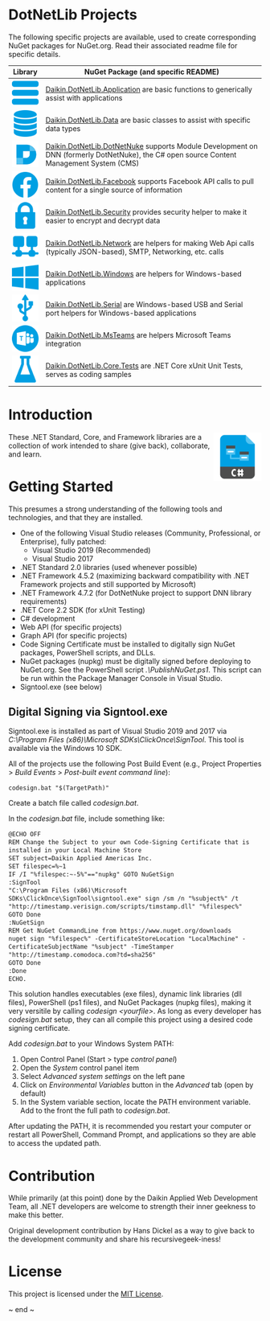 # DotNetLib Projects
The following specific projects are available, used to create corresponding NuGet packages for NuGet.org.  Read their associated readme file for specific details.

| Library                                                                           | NuGet Package (and specific README)                                                                                                                                                            |
|-----------------------------------------------------------------------------------|------------------------------------------------------------------------------------------------------------------------------------------------------------------------------------------------|
|<img src="Daikin.DotNetLib.Application/Images/application.png" width="64"/> | [Daikin.DotNetLib.Application](Daikin.DotNetLib.Application/README.md) are basic functions to generically assist with applications                                               |
|<img src="Daikin.DotNetLib.Data/Images/data.png" width="64"/>               | [Daikin.DotNetLib.Data](Daikin.DotNetLib.Data/README.md) are basic classes to assist with specific data types                                                                    |
|<img src="Daikin.DotNetLib.DotNetNuke/Images/dotnetnuke.png" width="64"/>   | [Daikin.DotNetLib.DotNetNuke](Daikin.DotNetLib.DotNetNuke/README.md) supports Module Development on DNN (formerly DotNetNuke), the C# open source Content Management System (CMS)|
|<img src="Daikin.DotNetLib.Facebook/Images/facebook.png" width="64"/>       | [Daikin.DotNetLib.Facebook](Daikin.DotNetLib.Facebook/README.md) supports Facebook API calls to pull content for a single source of information                                  |
|<img src="Daikin.DotNetLib.Security/Images/security.png" width="64"/>       | [Daikin.DotNetLib.Security](Daikin.DotNetLib.Security/README.md) provides security helper to make it easier to encrypt and decrypt data                                          |
|<img src="Daikin.DotNetLib.Network/Images/network.png" width="64"/>         | [Daikin.DotNetLib.Network](Daikin.DotNetLib.Network/README.md) are helpers for making Web Api calls (typically JSON-based), SMTP, Networking, etc. calls                         |
|<img src="Daikin.DotNetLib.Windows/Images/windows.png" width="64"/>         | [Daikin.DotNetLib.Windows](Daikin.DotNetLib.Windows/README.md) are helpers for Windows-based applications                                                                        |
|<img src="Daikin.DotNetLib.Serial/Images/serial.png" width="64"/>           | [Daikin.DotNetLib.Serial](Daikin.DotNetLib.Serial/README.md) are Windows-based USB and Serial port helpers for Windows-based applications                                        |
|<img src="Daikin.DotNetLib.MsTeams/Images/teams.png" width="64"/>           | [Daikin.DotNetLib.MsTeams](Daikin.DotNetLib.MsTeams/README.md) are helpers Microsoft Teams integration                                                                           |
|<img src="Daikin.DotNetLib.Core.Tests/Images/debugging.png" width="64"/>    | [Daikin.DotNetLib.Core.Tests](Daikin.DotNetLib.Core.Tests/README.md) are .NET Core xUnit Unit Tests, serves as coding samples                                                    |

# Introduction
<img src="Images/DotNetLib.png" width="96" align="right" alt="DotNetLib Logo"/>
These .NET Standard, Core, and Framework libraries are a collection of work intended to share (give back), collaborate, and learn.

# Getting Started
This presumes a strong understanding of the following tools and technologies, and that they are installed.

- One of the following Visual Studio releases (Community, Professional, or Enterprise), fully patched:
	- Visual Studio 2019 (Recommended)
	- Visual Studio 2017
- .NET Standard 2.0 libraries (used whenever possible)
- .NET Framework 4.5.2 (maximizing backward compatibility with .NET Framework projects and still supported by Microsoft)
- .NET Framework 4.7.2 (for DotNetNuke project to support DNN library requirements)
- .NET Core 2.2 SDK (for xUnit Testing)
- C# development
- Web API (for specific projects)
- Graph API (for specific projects)
- Code Signing Certificate must be installed to digitally sign NuGet packages, PowerShell scripts, and DLLs.
- NuGet packages (nupkg) must be digitally signed before deploying to NuGet.org.  See the PowerShell script *.\PublishNuGet.ps1*.  This script can be run within the Package Manager Console in Visual Studio.
- Signtool.exe (see below)

## Digital Signing via Signtool.exe
Signtool.exe is installed as part of Visual Studio 2019 and 2017 via *C:\Program Files (x86)\Microsoft SDKs\ClickOnce\SignTool*.  This tool is available via the Windows 10 SDK.

All of the projects use the following Post Build Event (e.g., Project Properties > *Build Events* > *Post-built event command line*):

	codesign.bat "$(TargetPath)"

Create a batch file called *codesign.bat*.  

In the *codesign.bat* file, include something like:

	@ECHO OFF
	REM Change the Subject to your own Code-Signing Certificate that is installed in your Local Machine Store
	SET subject=Daikin Applied Americas Inc.
	SET filespec=%~1
	IF /I "%filespec:~-5%"=="nupkg" GOTO NuGetSign
	:SignTool
	"C:\Program Files (x86)\Microsoft SDKs\ClickOnce\SignTool\signtool.exe" sign /sm /n "%subject%" /t "http://timestamp.verisign.com/scripts/timstamp.dll" "%filespec%"
	GOTO Done
	:NuGetSign
	REM Get NuGet CommandLine from https://www.nuget.org/downloads
	nuget sign "%filespec%" -CertificateStoreLocation "LocalMachine" -CertificateSubjectName "%subject" -TimeStamper "http://timestamp.comodoca.com?td=sha256"
	GOTO Done
	:Done
	ECHO.

This solution handles executables (exe files), dynamic link libraries (dll files), PowerShell (ps1 files), and NuGet Packages (nupkg files), making it very versitile by calling *codesign &lt;yourfile&gt;*.  As long as every developer has *codesign.bat* setup, they can all compile this project using a desired code signing certificate.

Add *codesign.bat* to your Windows System PATH:
1. Open Control Panel (Start > type *control panel*)
2. Open the *System* control panel item
3. Select *Advanced system settings* on the left pane
4. Click on *Environmental Variables* button in the *Advanced* tab (open by default)
5. In the System variable section, locate the PATH environment variable.  Add to the front the full path to *codesign.bat*.

After updating the PATH, it is recommended you restart your computer or restart all PowerShell, Command Prompt, and applications so they are able to access the updated path.

# Contribution
While primarily (at this point) done by the Daikin Applied Web Development Team, all .NET developers are welcome to strength their inner geekness to make this better. 

Original development contribution by Hans Dickel as a way to give back to the development community and share his recursivegeek-iness!

# License
This project is licensed under the [MIT License](https://opensource.org/licenses/MIT).

~ end ~
